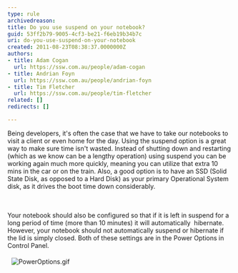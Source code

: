 ```yaml
---
type: rule
archivedreason: 
title: Do you use suspend on your notebook?
guid: 53ff2b79-9005-4cf3-be21-f6eb19b34b7c
uri: do-you-use-suspend-on-your-notebook
created: 2011-08-23T08:38:37.0000000Z
authors:
- title: Adam Cogan
  url: https://ssw.com.au/people/adam-cogan
- title: Andrian Foyn
  url: https://ssw.com.au/people/andrian-foyn
- title: Tim Fletcher
  url: https://ssw.com.au/people/tim-fletcher
related: []
redirects: []

---
```



​Being developers, it's often the case that we have to take our notebooks to visit a client or even home for the day. Using the suspend option is a great way to make sure time isn't wasted. Instead of shutting down and restarting (which as we know can be a lengthy operation) using suspend you can be working again much more quickly, meaning you can utilize that extra 10 mins in the car or on the train.&#160;Also, a good option is to have an SSD (Solid State Disk, as opposed to a Hard Disk) as your primary Operational System disk, as it drives the boot time down considerably.<br>
<br><excerpt class='endintro'></excerpt><br>
<p>Your notebook should also be configured so that if it is left in suspend for a long period of time (more than 10 minutes) it will automatically&#160; hibernate. However, your notebook should not automatically suspend or hibernate if the lid is simply closed. Both of these settings are in the Power Options in Control Panel.</p>
<div>&#160;<img alt="PowerOptions.gif" src="/PublishingImages/PowerOptions.gif" style="margin&#58;5px;" /><br><br></div>


